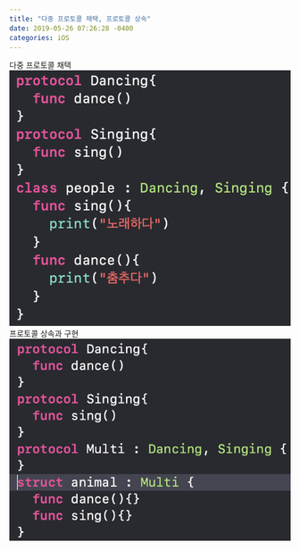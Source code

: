 ```yaml
---
title: "다중 프로토콜 채택, 프로토콜 상속"
date: 2019-05-26 07:26:28 -0400
categories: iOS
---
```

다중 프로토콜 채택
![protocol3](/img/protocol3.png)
<br>
프로토콜 상속과 구현
![protocol4](/img/protocol4.png)
